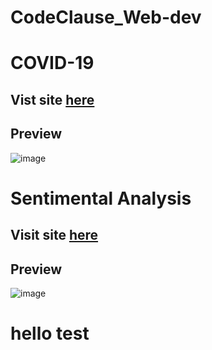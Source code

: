 # CodeClause_Web-dev

# COVID-19
## Vist site <a href="https://shabari02.github.io/CodeClause_Web-dev/Covid19-CC/index.html">here</a>
## Preview
  ![image](https://user-images.githubusercontent.com/83392438/192232793-3480a466-7dfd-461f-ab5f-04ea4d911db5.png)

# Sentimental Analysis
## Visit site <a href="https://shabari02.github.io/CodeClause_Web-dev/Sentimental-Analaysis-CC/index.html">here</a>
## Preview
![image](https://user-images.githubusercontent.com/83392438/192233239-be90e8a1-244d-4309-a4f7-21d0156300c2.png)

# hello test
